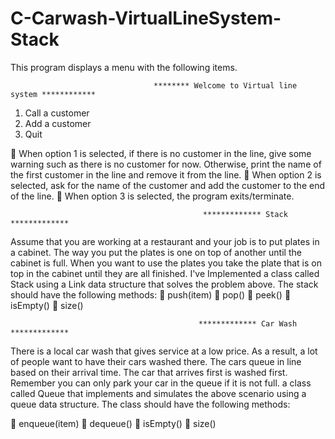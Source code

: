 # C-Carwash-VirtualLineSystem-Stack

This program displays a menu with the following items.

                                    ******** Welcome to Virtual line system ************
1. Call a customer 
2. Add a customer 
3. Quit

 When option 1 is selected, if there is no customer in the line, give some warning such as there is no customer for now. Otherwise, print the name of the first customer in the line and remove it from the line.
 When option 2 is selected, ask for the name of the customer and add the customer to the end of the line.
 When option 3 is selected, the program exits/terminate.


                                               ************* Stack *************
                                               
Assume that you are working at a restaurant and your job is to put plates in a cabinet. The way you put the plates is one on top of another until the cabinet is full. When you want to use the plates you take the plate that is on top in the cabinet until they are all finished.
I've Implemented a class called Stack using a Link data structure that solves the problem above. The stack should have the following methods:
 push(item)
 pop()
 peek()
 isEmpty() 
 size()

                                              ************* Car Wash *************
                                              
There is a local car wash that gives service at a low price. As a result, a lot of people want to have their cars washed there. The cars queue in line based on their arrival time. The car that arrives first is washed first. Remember you can only park your car in the queue if it is not full.
 a class called Queue that implements and simulates the above scenario using a queue data structure. The class should have the following methods:
 
 enqueue(item)
 dequeue()
 isEmpty()
 size()
